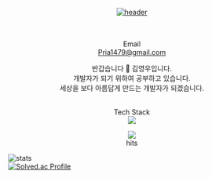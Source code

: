 <div align="center">
 
[![header](https://capsule-render.vercel.app/api?type=waving&color=gradient&height=300&section=header&text=Kim%20Young%20Woo&fontSize=80&animation=twinkling&descAlignY=30)](https://github.com/kyw0112)



<br/><br/>
Email
<br/>
Pria1479@gmail.com

   반갑습니다 👋
김영우입니다. <br/> 개발자가 되기 위하여 공부하고 있습니다. <br/>
세상을 보다 아름답게 만드는 개발자가 되겠습니다. <br/><br/>


Tech Stack <br/>
<img src="https://img.shields.io/badge/Python-3766AB?style=flat-square&logo=Python&logoColor=white"/></a>


<a href="https://hits.seeyoufarm.com"><img src="https://hits.seeyoufarm.com/api/count/incr/badge.svg?url=https%3A%2F%2Fgithub.com%2Fkyw0112&count_bg=%2379C83D&title_bg=%23555555&icon=&icon_color=%23E7E7E7&title=hits&edge_flat=false"/></a>
<br/>hits
</div>








![stats](https://github-readme-stats-git-masterrstaa-rickstaa.vercel.app/api?username=kyw0112&&show_icons=true&theme=dark)
<br/>
[![Solved.ac Profile](http://mazassumnida.wtf/api/v2/generate_badge?boj=po_co)](https://solved.ac/po_co/)


<!--
**kyw0112/kyw0112** is a ✨ _special_ ✨ repository because its `README.md` (this file) appears on your GitHub profile.

Here are some ideas to get you started:

- 🔭 I’m currently working on ...
- 🌱 I’m currently learning ...
- 👯 I’m looking to collaborate on ...
- 🤔 I’m looking for help with ...
- 💬 Ask me about ...
- 📫 How to reach me: ...
- 😄 Pronouns: ...
- ⚡ Fun fact: ...
-->
